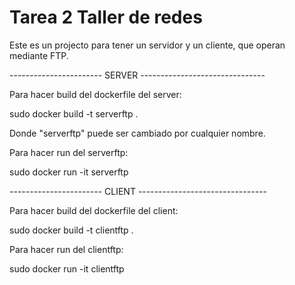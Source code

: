 # Tarea 2 Taller de redes

Este es un projecto para tener un servidor y un cliente, que operan mediante FTP.

----------------------- SERVER -------------------------------

Para hacer build del dockerfile del server:

sudo docker build -t serverftp .

Donde "serverftp" puede ser cambiado por cualquier nombre.

Para hacer run del serverftp:

sudo docker run -it serverftp

----------------------- CLIENT --------------------------------

Para hacer build del dockerfile del client:

sudo docker build -t clientftp .

Para hacer run del clientftp:

sudo docker run -it clientftp

